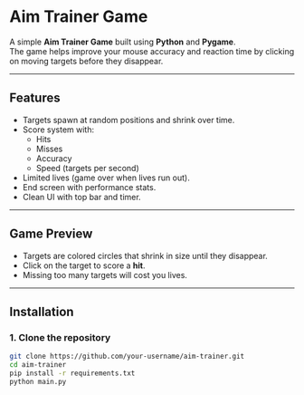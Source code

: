 # Aim Trainer Game 

A simple **Aim Trainer Game** built using **Python** and **Pygame**.  
The game helps improve your mouse accuracy and reaction time by clicking on moving targets before they disappear.

---

## Features
- Targets spawn at random positions and shrink over time.
- Score system with:
  - Hits
  - Misses
  - Accuracy
  - Speed (targets per second)
- Limited lives (game over when lives run out).
- End screen with performance stats.
- Clean UI with top bar and timer.

---

## Game Preview
- Targets are colored circles that shrink in size until they disappear.
- Click on the target to score a **hit**.
- Missing too many targets will cost you lives.

---

## Installation

### 1. Clone the repository
```bash
git clone https://github.com/your-username/aim-trainer.git
cd aim-trainer
pip install -r requirements.txt
python main.py
